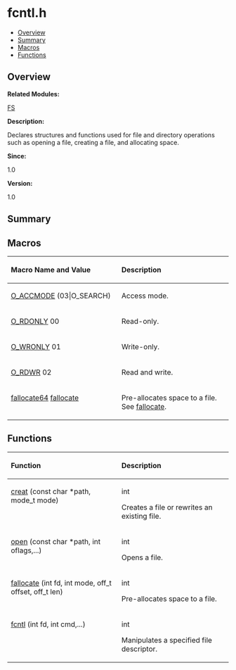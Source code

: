 # fcntl.h<a name="ZH-CN_TOPIC_0000001054909428"></a>

-   [Overview](#section837157889165627)
-   [Summary](#section128064695165627)
-   [Macros](#define-members)
-   [Functions](#func-members)

## **Overview**<a name="section837157889165627"></a>

**Related Modules:**

[FS](FS.md)

**Description:**

Declares structures and functions used for file and directory operations such as opening a file, creating a file, and allocating space. 

**Since:**

1.0

**Version:**

1.0

## **Summary**<a name="section128064695165627"></a>

## Macros<a name="define-members"></a>

<a name="table1642017277165627"></a>
<table><thead align="left"><tr id="row985040873165627"><th class="cellrowborder" valign="top" width="50%" id="mcps1.1.3.1.1"><p id="p1021800003165627"><a name="p1021800003165627"></a><a name="p1021800003165627"></a>Macro Name and Value</p>
</th>
<th class="cellrowborder" valign="top" width="50%" id="mcps1.1.3.1.2"><p id="p1570049122165627"><a name="p1570049122165627"></a><a name="p1570049122165627"></a>Description</p>
</th>
</tr>
</thead>
<tbody><tr id="row1848071926165627"><td class="cellrowborder" valign="top" width="50%" headers="mcps1.1.3.1.1 "><p id="p2128694785165627"><a name="p2128694785165627"></a><a name="p2128694785165627"></a><a href="FS.md#ga4dc4d45e07d2abc899bcaf04b2846a87">O_ACCMODE</a>   (03|O_SEARCH)</p>
</td>
<td class="cellrowborder" valign="top" width="50%" headers="mcps1.1.3.1.2 "><p id="p979162459165627"><a name="p979162459165627"></a><a name="p979162459165627"></a>Access mode. </p>
</td>
</tr>
<tr id="row62912606165627"><td class="cellrowborder" valign="top" width="50%" headers="mcps1.1.3.1.1 "><p id="p222543198165627"><a name="p222543198165627"></a><a name="p222543198165627"></a><a href="FS.md#ga7a68c9ffaac7dbcd652225dd7c06a54b">O_RDONLY</a>   00</p>
</td>
<td class="cellrowborder" valign="top" width="50%" headers="mcps1.1.3.1.2 "><p id="p785046952165627"><a name="p785046952165627"></a><a name="p785046952165627"></a>Read-only. </p>
</td>
</tr>
<tr id="row711042301165627"><td class="cellrowborder" valign="top" width="50%" headers="mcps1.1.3.1.1 "><p id="p27398784165627"><a name="p27398784165627"></a><a name="p27398784165627"></a><a href="FS.md#ga11b644a8526139c4cc1850dac1271ced">O_WRONLY</a>   01</p>
</td>
<td class="cellrowborder" valign="top" width="50%" headers="mcps1.1.3.1.2 "><p id="p1678537147165627"><a name="p1678537147165627"></a><a name="p1678537147165627"></a>Write-only. </p>
</td>
</tr>
<tr id="row1501715720165627"><td class="cellrowborder" valign="top" width="50%" headers="mcps1.1.3.1.1 "><p id="p1412359426165627"><a name="p1412359426165627"></a><a name="p1412359426165627"></a><a href="FS.md#gabb0586253488ee61072b73557eeb873b">O_RDWR</a>   02</p>
</td>
<td class="cellrowborder" valign="top" width="50%" headers="mcps1.1.3.1.2 "><p id="p602411085165627"><a name="p602411085165627"></a><a name="p602411085165627"></a>Read and write. </p>
</td>
</tr>
<tr id="row24747464165627"><td class="cellrowborder" valign="top" width="50%" headers="mcps1.1.3.1.1 "><p id="p1209136468165627"><a name="p1209136468165627"></a><a name="p1209136468165627"></a><a href="FS.md#ga3bc050c90515f35b4cd6cea24760110c">fallocate64</a>   <a href="FS.md#ga26ba05fc43886db02fe169b35e04bfdf">fallocate</a></p>
</td>
<td class="cellrowborder" valign="top" width="50%" headers="mcps1.1.3.1.2 "><p id="p80654368165627"><a name="p80654368165627"></a><a name="p80654368165627"></a>Pre-allocates space to a file. See <a href="FS.md#ga26ba05fc43886db02fe169b35e04bfdf">fallocate</a>. </p>
</td>
</tr>
</tbody>
</table>

## Functions<a name="func-members"></a>

<a name="table1751951586165627"></a>
<table><thead align="left"><tr id="row92830113165627"><th class="cellrowborder" valign="top" width="50%" id="mcps1.1.3.1.1"><p id="p852121934165627"><a name="p852121934165627"></a><a name="p852121934165627"></a>Function</p>
</th>
<th class="cellrowborder" valign="top" width="50%" id="mcps1.1.3.1.2"><p id="p108461136165627"><a name="p108461136165627"></a><a name="p108461136165627"></a>Description</p>
</th>
</tr>
</thead>
<tbody><tr id="row958704487165627"><td class="cellrowborder" valign="top" width="50%" headers="mcps1.1.3.1.1 "><p id="p1483239819165627"><a name="p1483239819165627"></a><a name="p1483239819165627"></a><a href="FS.md#gafddc24a65767ae35f275be8ccf53e036">creat</a> (const char *path, mode_t mode)</p>
</td>
<td class="cellrowborder" valign="top" width="50%" headers="mcps1.1.3.1.2 "><p id="p1471521802165627"><a name="p1471521802165627"></a><a name="p1471521802165627"></a>int </p>
<p id="p1430517705165627"><a name="p1430517705165627"></a><a name="p1430517705165627"></a>Creates a file or rewrites an existing file. </p>
</td>
</tr>
<tr id="row594002950165627"><td class="cellrowborder" valign="top" width="50%" headers="mcps1.1.3.1.1 "><p id="p189396269165627"><a name="p189396269165627"></a><a name="p189396269165627"></a><a href="FS.md#ga219205a58e244a5acd35b767ac50ef9c">open</a> (const char *path, int oflags,...)</p>
</td>
<td class="cellrowborder" valign="top" width="50%" headers="mcps1.1.3.1.2 "><p id="p853856034165627"><a name="p853856034165627"></a><a name="p853856034165627"></a>int </p>
<p id="p238293031165627"><a name="p238293031165627"></a><a name="p238293031165627"></a>Opens a file. </p>
</td>
</tr>
<tr id="row1097301044165627"><td class="cellrowborder" valign="top" width="50%" headers="mcps1.1.3.1.1 "><p id="p708206651165627"><a name="p708206651165627"></a><a name="p708206651165627"></a><a href="FS.md#ga26ba05fc43886db02fe169b35e04bfdf">fallocate</a> (int fd, int mode, off_t offset, off_t len)</p>
</td>
<td class="cellrowborder" valign="top" width="50%" headers="mcps1.1.3.1.2 "><p id="p1969924881165627"><a name="p1969924881165627"></a><a name="p1969924881165627"></a>int </p>
<p id="p1202322436165627"><a name="p1202322436165627"></a><a name="p1202322436165627"></a>Pre-allocates space to a file. </p>
</td>
</tr>
<tr id="row1395223816165627"><td class="cellrowborder" valign="top" width="50%" headers="mcps1.1.3.1.1 "><p id="p485502758165627"><a name="p485502758165627"></a><a name="p485502758165627"></a><a href="FS.md#gad39ebe4c4767eaa9a680777400cfaafe">fcntl</a> (int fd, int cmd,...)</p>
</td>
<td class="cellrowborder" valign="top" width="50%" headers="mcps1.1.3.1.2 "><p id="p341901906165627"><a name="p341901906165627"></a><a name="p341901906165627"></a>int </p>
<p id="p1370701597165627"><a name="p1370701597165627"></a><a name="p1370701597165627"></a>Manipulates a specified file descriptor. </p>
</td>
</tr>
</tbody>
</table>

